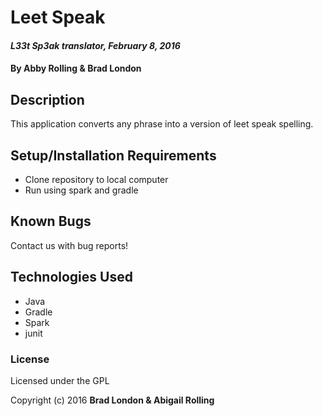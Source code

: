 # Leet Speak

#### _L33t Sp3ak translator, February 8, 2016_

#### By Abby Rolling & Brad London

## Description

This application converts any phrase into a version of leet speak spelling.

## Setup/Installation Requirements

* Clone repository to local computer
* Run using spark and gradle

## Known Bugs

Contact us with bug reports!

## Technologies Used

* Java
* Gradle
* Spark
* junit


### License

Licensed under the GPL

Copyright (c) 2016 **Brad London & Abigail Rolling**
